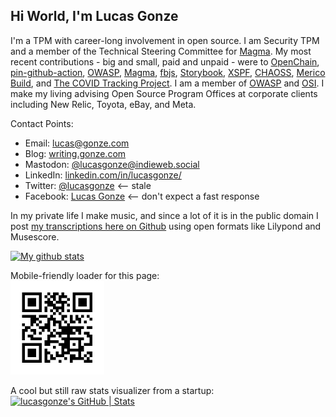 ## Hi World, I'm Lucas Gonze

I'm a TPM with career-long involvement in open source. I am Security TPM and a member of the Technical Steering Committee  for [Magma](https://magmacore.org/). My most recent contributions - big and small, paid and unpaid - were to [OpenChain](https://github.com/OpenChain-Project), [pin-github-action](https://github.com/mheap/pin-github-action), [OWASP](https://github.com/OWASP/CheatSheetSeries/), [Magma](magmacore.org/), [fbjs](https://github.com/facebook/fbjs), [Storybook](https://github.com/storybookjs/storybook), [XSPF](https://gitlab.xiph.org/xiph/xspf-website), [CHAOSS](https://chaoss.info/), [Merico Build](https://github.com/merico-dev/build), and [The COVID Tracking Project](https://github.com/orgs/COVID19Tracking/dashboard). I am a member of [OWASP](https://owasp.org/) and [OSI](https://opensource.org/). I make my living advising  Open Source Program Offices at corporate clients including New Relic, Toyota, eBay, and Meta. 

Contact Points:
- Email: [lucas@gonze.com](mailto:lucas@gonze.com)
- Blog: [writing.gonze.com](https://writing.gonze.com/)
- Mastodon: <a rel="me" href="https://indieweb.social/@lucasgonze">@lucasgonze@indieweb.social</a>
- LinkedIn: [linkedin.com/in/lucasgonze/](https://www.linkedin.com/in/lucasgonze/)
- Twitter: [@lucasgonze](https://twitter.com/lucas_gonze) <-- stale
- Facebook: [Lucas Gonze](https://www.facebook.com/lucasgonze) <-- don't expect a fast response

In my private life I make music, and since a lot of it is in the public domain I post [my transcriptions here on Github](https://duckduckgo.com/?q=site%3Agithub.com+lucasgonze+music&ia=web) using open formats like Lilypond and Musescore.

<a href="https://github.com/anuraghazra/github-readme-stats">![My github stats](https://github-readme-stats.vercel.app/api?username=lucasgonze&show_icons=true)</a>

Mobile-friendly loader for this page:<br>
<img src="https://github.com/lucasgonze/lucasgonze/blob/f96e7ae286da255a571e049213adf8ff0c391fd6/github-lucagonze-QR-code.jpg" alt="QR code for github.com/lucasgonze" height="150">

A cool but still raw stats visualizer from a startup:
[![lucasgonze's GitHub | Stats](https://stats.quine.sh/lucasgonze/github?theme=light)](https://quine.sh)
